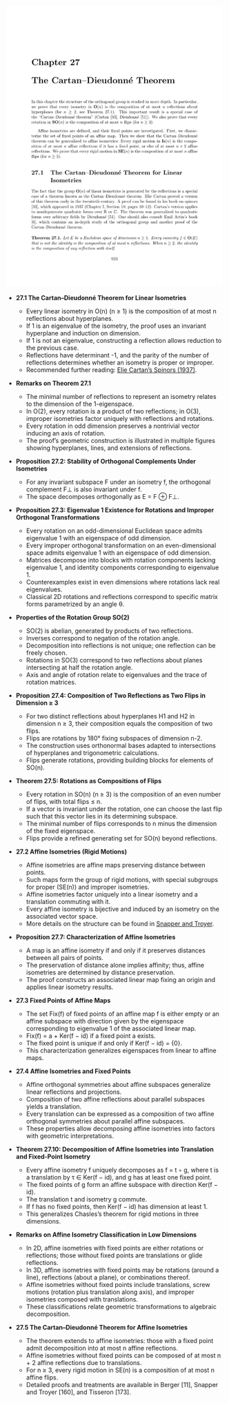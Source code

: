 ![ATD-ch27-bilinear-cartan-diedonne-theorem](ATD-ch27-bilinear-cartan-diedonne-theorem.best.png)

- **27.1 The Cartan–Dieudonné Theorem for Linear Isometries**
  - Every linear isometry in O(n) (n ≥ 1) is the composition of at most n reflections about hyperplanes.
  - If 1 is an eigenvalue of the isometry, the proof uses an invariant hyperplane and induction on dimension.
  - If 1 is not an eigenvalue, constructing a reflection allows reduction to the previous case.
  - Reflections have determinant -1, and the parity of the number of reflections determines whether an isometry is proper or improper.
  - Recommended further reading: [Elie Cartan’s Spinors (1937)](https://mathscinet.ams.org/mathscinet-getitem?mr=1503866).

- **Remarks on Theorem 27.1**
  - The minimal number of reflections to represent an isometry relates to the dimension of the 1-eigenspace.
  - In O(2), every rotation is a product of two reflections; in O(3), improper isometries factor uniquely with reflections and rotations.
  - Every rotation in odd dimension preserves a nontrivial vector inducing an axis of rotation.
  - The proof’s geometric construction is illustrated in multiple figures showing hyperplanes, lines, and extensions of reflections.

- **Proposition 27.2: Stability of Orthogonal Complements Under Isometries**
  - For any invariant subspace F under an isometry f, the orthogonal complement F⊥ is also invariant under f.
  - The space decomposes orthogonally as E = F ⊕ F⊥.

- **Proposition 27.3: Eigenvalue 1 Existence for Rotations and Improper Orthogonal Transformations**
  - Every rotation on an odd-dimensional Euclidean space admits eigenvalue 1 with an eigenspace of odd dimension.
  - Every improper orthogonal transformation on an even-dimensional space admits eigenvalue 1 with an eigenspace of odd dimension.
  - Matrices decompose into blocks with rotation components lacking eigenvalue 1, and identity components corresponding to eigenvalue 1.
  - Counterexamples exist in even dimensions where rotations lack real eigenvalues.
  - Classical 2D rotations and reflections correspond to specific matrix forms parametrized by an angle θ.

- **Properties of the Rotation Group SO(2)**
  - SO(2) is abelian, generated by products of two reflections.
  - Inverses correspond to negation of the rotation angle.
  - Decomposition into reflections is not unique; one reflection can be freely chosen.
  - Rotations in SO(3) correspond to two reflections about planes intersecting at half the rotation angle.
  - Axis and angle of rotation relate to eigenvalues and the trace of rotation matrices.

- **Proposition 27.4: Composition of Two Reflections as Two Flips in Dimension ≥ 3**
  - For two distinct reflections about hyperplanes H1 and H2 in dimension n ≥ 3, their composition equals the composition of two flips.
  - Flips are rotations by 180° fixing subspaces of dimension n-2.
  - The construction uses orthonormal bases adapted to intersections of hyperplanes and trigonometric calculations.
  - Flips generate rotations, providing building blocks for elements of SO(n).

- **Theorem 27.5: Rotations as Compositions of Flips**
  - Every rotation in SO(n) (n ≥ 3) is the composition of an even number of flips, with total flips ≤ n.
  - If a vector is invariant under the rotation, one can choose the last flip such that this vector lies in its determining subspace.
  - The minimal number of flips corresponds to n minus the dimension of the fixed eigenspace.
  - Flips provide a refined generating set for SO(n) beyond reflections.

- **27.2 Affine Isometries (Rigid Motions)**
  - Affine isometries are affine maps preserving distance between points.
  - Such maps form the group of rigid motions, with special subgroups for proper (SE(n)) and improper isometries.
  - Affine isometries factor uniquely into a linear isometry and a translation commuting with it.
  - Every affine isometry is bijective and induced by an isometry on the associated vector space.
  - More details on the structure can be found in [Snapper and Troyer](https://doi.org/10.1007/BFb0076647).

- **Proposition 27.7: Characterization of Affine Isometries**
  - A map is an affine isometry if and only if it preserves distances between all pairs of points.
  - The preservation of distance alone implies affinity; thus, affine isometries are determined by distance preservation.
  - The proof constructs an associated linear map fixing an origin and applies linear isometry results.

- **27.3 Fixed Points of Affine Maps**
  - The set Fix(f) of fixed points of an affine map f is either empty or an affine subspace with direction given by the eigenspace corresponding to eigenvalue 1 of the associated linear map.
  - Fix(f) = a + Ker(f − id) if a fixed point a exists.
  - The fixed point is unique if and only if Ker(f − id) = {0}.
  - This characterization generalizes eigenspaces from linear to affine maps.

- **27.4 Affine Isometries and Fixed Points**
  - Affine orthogonal symmetries about affine subspaces generalize linear reflections and projections.
  - Composition of two affine reflections about parallel subspaces yields a translation.
  - Every translation can be expressed as a composition of two affine orthogonal symmetries about parallel affine subspaces.
  - These properties allow decomposing affine isometries into factors with geometric interpretations.

- **Theorem 27.10: Decomposition of Affine Isometries into Translation and Fixed-Point Isometry**
  - Every affine isometry f uniquely decomposes as f = t ◦ g, where t is a translation by τ ∈ Ker(f − id), and g has at least one fixed point.
  - The fixed points of g form an affine subspace with direction Ker(f − id).
  - The translation t and isometry g commute.
  - If f has no fixed points, then Ker(f − id) has dimension at least 1.
  - This generalizes Chasles’s theorem for rigid motions in three dimensions.

- **Remarks on Affine Isometry Classification in Low Dimensions**
  - In 2D, affine isometries with fixed points are either rotations or reflections; those without fixed points are translations or glide reflections.
  - In 3D, affine isometries with fixed points may be rotations (around a line), reflections (about a plane), or combinations thereof.
  - Affine isometries without fixed points include translations, screw motions (rotation plus translation along axis), and improper isometries composed with translations.
  - These classifications relate geometric transformations to algebraic decomposition.

- **27.5 The Cartan–Dieudonné Theorem for Affine Isometries**
  - The theorem extends to affine isometries: those with a fixed point admit decomposition into at most n affine reflections.
  - Affine isometries without fixed points can be composed of at most n + 2 affine reflections due to translations.
  - For n ≥ 3, every rigid motion in SE(n) is a composition of at most n affine flips.
  - Detailed proofs and treatments are available in Berger [11], Snapper and Troyer [160], and Tisseron [173].
